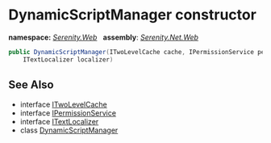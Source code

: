 # DynamicScriptManager constructor
**namespace:** *[Serenity.Web](../../README.md#serenity.web-namespace)*   **assembly**: *[Serenity.Net.Web](../../README.md)*

```csharp
public DynamicScriptManager(ITwoLevelCache cache, IPermissionService permissions, 
    ITextLocalizer localizer)
```

## See Also

* interface [ITwoLevelCache](../Serenity.Net.Core/../../Serenity.Abstractions/ITwoLevelCache.md)
* interface [IPermissionService](../Serenity.Net.Core/../../Serenity.Abstractions/IPermissionService.md)
* interface [ITextLocalizer](../Serenity.Net.Core/../../Serenity/ITextLocalizer.md)
* class [DynamicScriptManager](../DynamicScriptManager.md)